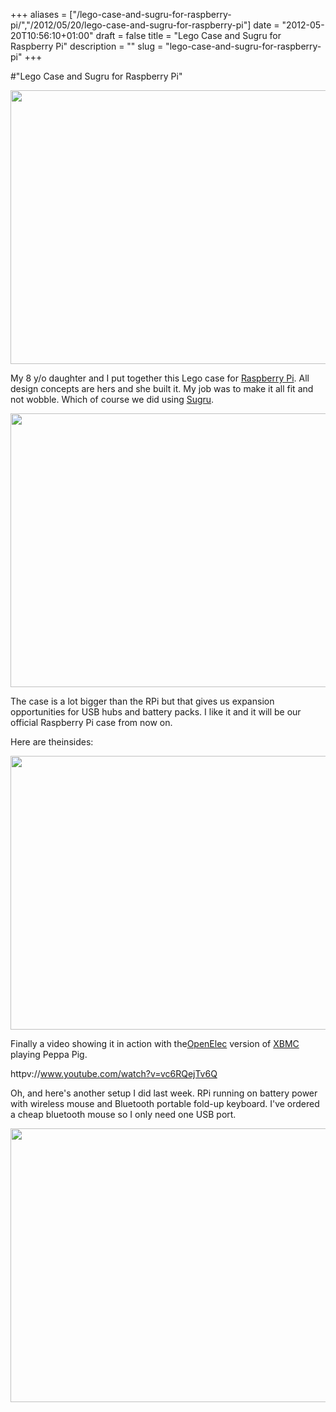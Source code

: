 +++
aliases = ["/lego-case-and-sugru-for-raspberry-pi/","/2012/05/20/lego-case-and-sugru-for-raspberry-pi"]
date = "2012-05-20T10:56:10+01:00"
draft = false
title = "Lego Case and Sugru for Raspberry Pi"
description = ""
slug = "lego-case-and-sugru-for-raspberry-pi"
+++

#"Lego Case and Sugru for Raspberry Pi"

<a href="https://s3-eu-west-1.amazonaws.com/conoroneill.net/wp-content/uploads/2012/05/DSCF1499.jpg"><img class="alignnone size-large wp-image-734" title="DSCF1499" src="https://s3-eu-west-1.amazonaws.com/conoroneill.net/wp-content/uploads/2012/05/DSCF1499-1024x768.jpg" alt="" width="584" height="438" /></a>

My 8 y/o daughter and I put together this Lego case for <a href="http://www.raspberrypi.org/">Raspberry Pi</a>. All design concepts are hers and she built it. My job was to make it all fit and not wobble. Which of course we did using <a href="http://sugru.com/">Sugru</a>.

<a href="https://s3-eu-west-1.amazonaws.com/conoroneill.net/wp-content/uploads/2012/05/DSCF1500.jpg"><img class="alignnone size-large wp-image-735" title="DSCF1500" src="https://s3-eu-west-1.amazonaws.com/conoroneill.net/wp-content/uploads/2012/05/DSCF1500-1024x768.jpg" alt="" width="584" height="438" /></a>

The case is a lot bigger than the RPi but that gives us expansion opportunities for USB hubs and battery packs. I like it and it will be our official Raspberry Pi case from now on.

Here are theinsides:

<a href="https://s3-eu-west-1.amazonaws.com/conoroneill.net/wp-content/uploads/2012/05/DSCF1503.jpg"><img class="alignnone size-large wp-image-738" title="DSCF1503" src="https://s3-eu-west-1.amazonaws.com/conoroneill.net/wp-content/uploads/2012/05/DSCF1503-1024x768.jpg" alt="" width="584" height="438" /></a>

Finally a video showing it in action with the<a href="http://openelec.tv/">OpenElec</a> version of <a href="http://xbmc.org/">XBMC</a> playing Peppa Pig.

httpv://www.youtube.com/watch?v=vc6RQejTv6Q

Oh, and here's another setup I did last week. RPi running on battery power with wireless mouse and Bluetooth portable fold-up keyboard. I've ordered a cheap bluetooth mouse so I only need one USB port.

<a href="https://s3-eu-west-1.amazonaws.com/conoroneill.net/wp-content/uploads/2012/05/DSCF1483.jpg"><img class="alignnone size-large wp-image-737" title="DSCF1483" src="https://s3-eu-west-1.amazonaws.com/conoroneill.net/wp-content/uploads/2012/05/DSCF1483-1024x768.jpg" alt="" width="584" height="438" /></a>